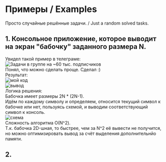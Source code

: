 # Примеры / Examples
Просто случайные решённые задачи. / Just a random solved tasks.


## 1. Консольное приложение, которое выводит на экран "бабочку" заданного размера N.
Увидел такой пример в телеграме: \
![Задачи в группе на ~60 тыс. подписчиков](https://github.com/user-attachments/assets/19227596-d23b-4c88-8685-14fad6670a81) \
Понял, что можно сделать проще. Сделал :) \
Результат: \
![мой код](https://github.com/user-attachments/assets/dfa6d8ba-70ba-46fe-aa6e-4787699e70ed) \
![вывод](https://github.com/user-attachments/assets/34eb7c5d-940d-409e-a22c-df2e98a7cfd3) \
Логика решения: \
Бабочка имеет размеры 2N * (2N-1). \
Идём по каждому символу и определяем, относится текущий символ к бабочке или нет, пользуясь схемой, и выводим соответствующий символ к консоль. \
![схема](https://github.com/user-attachments/assets/01f030a7-cb3c-40a3-851c-3666db3d57b7) \
Сложность алгоритма О(N^2). \
Т.к. бабочка 2D-шная, то быстрее, чем за N^2 её вывести не получится, но можно оптимизировать вывод за счёт выделения дополнительнйо памяти.

## 2. 
